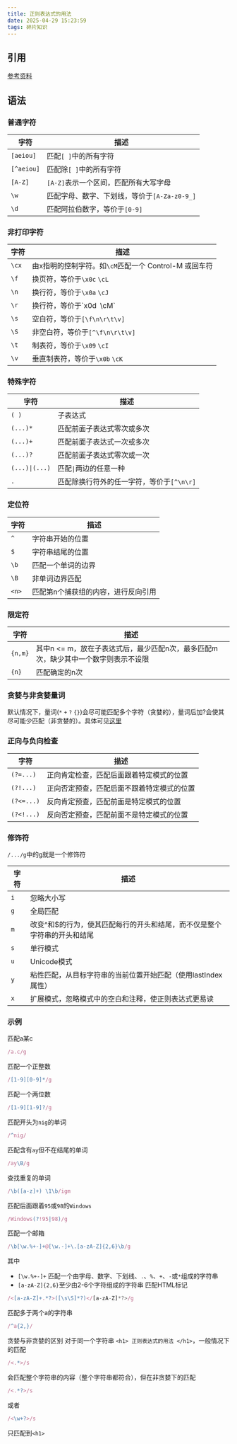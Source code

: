 ```yaml
---
title: 正则表达式的用法
date: 2025-04-29 15:23:59
tags: 碎片知识
---
```


## 引用

[参考资料](https://www.runoob.com/regexp/regexp-tutorial.html)

## 语法

### 普通字符

|字符|描述|
|-|-|
|`[aeiou]`|匹配`[ ]`中的所有字符|
|`[^aeiou]`|匹配除`[ ]`中的所有字符|
|`[A-Z]`|`[A-Z]`表示一个区间，匹配所有大写字母|
|`\w`|匹配字母、数字、下划线，等价于`[A-Za-z0-9_]`|
|`\d`|匹配阿拉伯数字，等价于`[0-9]`|

### 非打印字符

|字符|描述|
|-|-|
|`\cx`|由x指明的控制字符。如`\cM`匹配一个 Control-M 或回车符|
|`\f`|换页符，等价于`\x0c` `\cL`|
|`\n`|换行符，等价于`\x0a` `\cJ`|
|`\r`|换行符，等价于\`x0d` `\cM`|
|`\s`|空白符，等价于`[\f\n\r\t\v]`|
|`\S`|非空白符，等价于`[^\f\n\r\t\v]`|
|`\t`|制表符，等价于`\x09` `\cI`|
|`\v`|垂直制表符，等价于`\x0b` `\cK`|

### 特殊字符

|字符|描述|
|-|-|
|`( )`|子表达式|
|`(...)*`|匹配前面子表达式零次或多次|
|`(...)+`|匹配前面子表达式一次或多次|
|`(...)?`|匹配前面子表达式零次或一次|
|`(...)\|(...)`|匹配`\|`两边的任意一种|
|`.`|匹配除换行符外的任一字符，等价于`[^\n\r]`|

### 定位符

|字符|描述|
|-|-|
|`^`|字符串开始的位置|
|`$`|字符串结尾的位置|
|`\b`|匹配一个单词的边界|
|`\B`|非单词边界匹配|
|`<n>`|匹配第n个捕获组的内容，进行反向引用|

### 限定符

|字符|描述|
|-|-|
|`{n,m}`|其中n <= m，放在子表达式后，最少匹配n次，最多匹配m次，缺少其中一个数字则表示不设限|
|`{n}`|匹配确定的n次|

### 贪婪与非贪婪量词

默认情况下，量词(`*` `+` `?` `{}`)会尽可能匹配多个字符（贪婪的），量词后加?会使其尽可能少匹配（非贪婪的）。具体可见[这里](#贪婪与非贪婪量词)

### 正向与负向检查

|字符|描述|
|-|-|
|`(?=...)`|正向肯定检查，匹配后面跟着特定模式的位置|
|`(?!...)`|正向否定预查，匹配后面不跟着特定模式的位置|
|`(?<=...)`|反向肯定预查，匹配前面是特定模式的位置|
|`(?<!...)`|反向否定预查，匹配前面不是特定模式的位置|

### 修饰符

`/.../g`中的g就是一个修饰符

|字符|描述|
|-|-|
|`i`|忽略大小写|
|`g`|全局匹配|
|`m`|改变^和$的行为，使其匹配每行的开头和结尾，而不仅是整个字符串的开头和结尾|
|`s`|单行模式|
|`u`|Unicode模式|
|`y`|粘性匹配，从目标字符串的当前位置开始匹配（使用lastIndex属性）|
|`x`|扩展模式，忽略模式中的空白和注释，使正则表达式更易读|

### 示例

匹配a某c

```js
/a.c/g
```

匹配一个正整数

```js
/[1-9][0-9]*/g
```

匹配一个两位数

```js
/[1-9][1-9]?/g
```

匹配开头为`nig`的单词

```js
/^nig/
```

匹配含有`ay`但不在结尾的单词

```js
/ay\B/g
```

查找重复的单词

```js
/\b([a-z]+) \1\b/igm
```

匹配后面跟着`95`或`98`的`Windows`

```js
/Windows(?!95|98)/g
```

匹配一个邮箱

```js
/\b[\w.%+-]+@[\w.-]+\.[a-zA-Z]{2,6}\b/g
```

其中

- `[\w.%+-]+` 匹配一个由字母、数字、下划线、`.`、`%`、`+`、`-`或`*`组成的字符串
- `[a-zA-Z]{2,6}`至少由2-6个字符组成的字符串
匹配HTML标记

```js
/<[a-zA-Z]+.*?>([\s\S]*?)</[a-zA-Z]*?>/g
```

匹配多于两个a的字符串

```js
/^a{2,}/
```

贪婪与非贪婪的区别
对于同一个字符串 `<h1> 正则表达式的用法 </h1>`，一般情况下的匹配

```js
/<.*>/s
```

会匹配整个字符串的内容（整个字符串都符合），但在非贪婪下的匹配

```js
/<.*?>/s
```

或者

```js
/<\w+?>/s
```

只匹配到`<h1>`